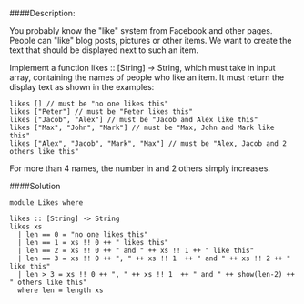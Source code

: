 ####Description:

You probably know the "like" system from Facebook and other pages. People can "like" blog posts, pictures or other items. We want to create the text that should be displayed next to such an item.

Implement a function likes :: [String] -> String, which must take in input array, containing the names of people who like an item. It must return the display text as shown in the examples:  

    likes [] // must be "no one likes this"
    likes ["Peter"] // must be "Peter likes this"
    likes ["Jacob", "Alex"] // must be "Jacob and Alex like this"
    likes ["Max", "John", "Mark"] // must be "Max, John and Mark like this"
    likes ["Alex", "Jacob", "Mark", "Max"] // must be "Alex, Jacob and 2 others like this"

For more than 4 names, the number in and 2 others simply increases.  

####Solution

    module Likes where

    likes :: [String] -> String
    likes xs
      | len == 0 = "no one likes this"
      | len == 1 = xs !! 0 ++ " likes this"
      | len == 2 = xs !! 0 ++ " and " ++ xs !! 1 ++ " like this"
      | len == 3 = xs !! 0 ++ ", " ++ xs !! 1  ++ " and " ++ xs !! 2 ++ " like this"
      | len > 3 = xs !! 0 ++ ", " ++ xs !! 1  ++ " and " ++ show(len-2) ++ " others like this"
      where len = length xs